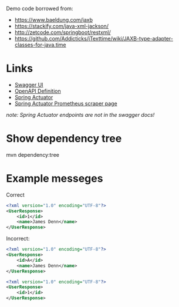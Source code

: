 Demo code borrowed from:

- https://www.baeldung.com/jaxb
- https://stackify.com/java-xml-jackson/
- http://zetcode.com/springboot/restxml/
- https://github.com/Addicticks/jTexttime/wiki/JAXB-type-adapter-classes-for-java.time

# Links

- [Swagger UI](http://127.0.0.1:8080/swagger-ui.html)
- [OpenAPI Definition](http://127.0.0.1:8080/v2/api-docs)
- [Spring Actuator](http://127.0.0.1:8080/actuator)
- [Spring Actuator Prometheus scraper page](http://127.0.0.1:8080/actuator/prometheus)

_note: Spring Actuator endpoints are not in the swagger docs!_

# Show dependency tree

mvn dependency:tree

# Example messeges

Correct

```xml
<?xml version="1.0" encoding="UTF-8"?>
<UserResponse>
    <id>1</id>
    <name>James Denn</name>
</UserResponse>
```

Incorrect:

```xml
<?xml version="1.0" encoding="UTF-8"?>
<UserResponse>
    <id>A</id>
    <name>James Denn</name>
</UserResponse>
```

```xml
<?xml version="1.0" encoding="UTF-8"?>
<UserResponse>
    <id>1</id>
</UserResponse>
```
